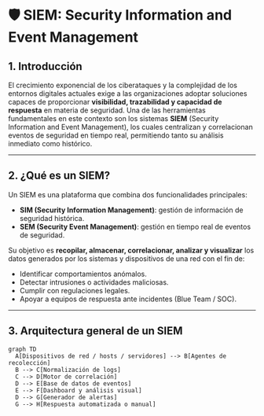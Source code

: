 # 🛡️ SIEM: Security Information and Event Management

## 1. Introducción

El crecimiento exponencial de los ciberataques y la complejidad de los entornos digitales actuales exige a las organizaciones adoptar soluciones capaces de proporcionar **visibilidad, trazabilidad y capacidad de respuesta** en materia de seguridad. Una de las herramientas fundamentales en este contexto son los sistemas **SIEM** (Security Information and Event Management), los cuales centralizan y correlacionan eventos de seguridad en tiempo real, permitiendo tanto su análisis inmediato como histórico.

---

## 2. ¿Qué es un SIEM?

Un SIEM es una plataforma que combina dos funcionalidades principales:

- **SIM (Security Information Management)**: gestión de información de seguridad histórica.
- **SEM (Security Event Management)**: gestión en tiempo real de eventos de seguridad.

Su objetivo es **recopilar, almacenar, correlacionar, analizar y visualizar** los datos generados por los sistemas y dispositivos de una red con el fin de:

- Identificar comportamientos anómalos.
- Detectar intrusiones o actividades maliciosas.
- Cumplir con regulaciones legales.
- Apoyar a equipos de respuesta ante incidentes (Blue Team / SOC).

---

## 3. Arquitectura general de un SIEM

```mermaid
graph TD
  A[Dispositivos de red / hosts / servidores] --> B[Agentes de recolección]
  B --> C[Normalización de logs]
  C --> D[Motor de correlación]
  D --> E[Base de datos de eventos]
  E --> F[Dashboard y análisis visual]
  D --> G[Generador de alertas]
  G --> H[Respuesta automatizada o manual]
